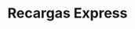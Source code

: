 ---
title: "Recargas Express"
url: /ciudad-autonoma-de-buenos-aires/recargas-express/
shop: Allgemein
---